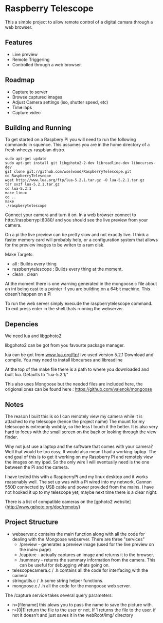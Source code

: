 Raspberry Telescope
===================

This a simple project to allow remote control of a digital camara through a web browser.

Features
--------

* Live preview
* Remote Triggering
* Controlled through a web browser.

Roadmap
-------

* Capture to server
* Browse captured images
* Adjust Camera settings (iso, shutter speed, etc)
* Time laps 
* Capture video



Building and Running
--------------------

To get started on a Raspbery PI you will need to run the following commands in squence. This assumes you are in the home directory of a fresh wheezy-raspbian distro. 

    sudo apt-get update
    sudo apt-get install git libgphoto2-2-dev libreadline-dev libncurses-dev
    git clone git://github.com/wselwood/RaspberryTelescope.git
    cd RaspberryTelescope
    wget http://www.lua.org/ftp/lua-5.2.1.tar.gz -O lua-5.2.1.tar.gz
    tar xvzf lua-5.2.1.tar.gz
    cd lua-5.2.1
    make linux
    cd ..
    make
    ./raspberytelescope
    
Connect your camera and turn it on. In a web browser connect to http://raspberrypi:8080/ and you should see the live preview from your camera. 

On a pi the live preview can be pretty slow and not exactly live. I think a faster memory card will probably help, or a configuration system that allows for the preview images to be writen to a ram disk.

Make Targets:
* all : Builds every thing
* raspberrytelescope : Builds every thing at the moment.
* clean : clean

At the moment there is one warning generated in the mongoose.c file about an int being cast to a pointer if you are building on a 64bit machine. This doesn't happen on a Pi

To run the web server simply execude the raspberrytelescope command. To exit press enter in the shell thats running the webserver.

Depencies
---------

We need lua and libgphoto2

libgphoto2 can be got from you favourte package manager.

lua can be got from www.lua.org/ftp/ Ive used version 5.2.1 Download and compile. You may need to install libncurses and libreadline

At the top of the make file there is a path to where you downloaded and built lua. Defaults to "lua-5.2.1/"

This also uses Mongoose but the needed files are included here, the origional ones can be found here : https://github.com/valenok/mongoose

Notes
-----

The reason I built this is so I can remotely view my camera while it is attached to my telescope (hence the project name) The mount for my telescope is extreamly wobbly, so the less I touch it the better. It is also very hard to focus with the small screen on the back or looking through the view finder.

Why not just use a laptop and the software that comes with your camera? Well that would be too easy. It would also mean I had a working laptop. The end goal of this is to get it working on my Raspberry Pi and remotely view the images on my ipad. So the only wire I will eventually need is the one between the Pi and the camera.

I have tested this with a RaspberryPi and my linux desktop and it works reasonably well. The set up was with a Pi wired into my network, Cannon 550D connected by USB cable and power provided from the mains. I have not hooked it up to my telescope yet, maybe next time there is a clear night.

There is a list of compatible cameras on the [gphoto2 website] (http://www.gphoto.org/doc/remote/)

Project Structure
-----------------

* webserver.c contains the main function along with all the code for dealing with the Mongoose webserver. There are three "services" 
    * /preview - generates a preview image (used for the live preview on the index page)
    * /capture - actually captures an image and returns it to the browser.
    * /summary - returns the summary information from the camera. This can be useful for debugging whats going on.
* telescopecamera.c / .h contains all the code for interfacing with the camera.
* stringutils.c / .h some string helper functions.
* mongoose.c / .h all the code for the mongoose web server.

The /capture service takes several query parameters:
* n=[filename] this alows you to pass the name to save the picture with.
* r=[0|1] return the file to the user or not. If 1 returns the file to the user. if not it doesn't and just saves it in the webRoot/img/ directory



